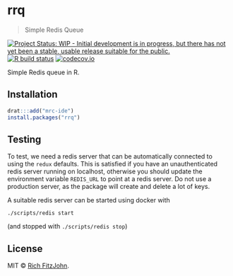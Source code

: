 # rrq

> Simple Redis Queue

<!-- badges: start -->
[![Project Status: WIP - Initial development is in progress, but there has not yet been a stable, usable release suitable for the public.](http://www.repostatus.org/badges/latest/wip.svg)](http://www.repostatus.org/#wip)
[![R build status](https://github.com/mrc-ide/rrq/workflows/R-CMD-check/badge.svg)](https://github.com/mrc-ide/rrq/actions)
[![codecov.io](https://codecov.io/github/mrc-ide/rrq/coverage.svg?branch=master)](https://codecov.io/github/mrc-ide/rrq?branch=master)
<!-- badges: end -->

Simple Redis queue in R.

## Installation

```r
drat:::add("mrc-ide")
install.packages("rrq")
```

## Testing

To test, we need a redis server that can be automatically connected to using the `redux` defaults.  This is satisfied if you have an unauthenticated redis server running on localhost, otherwise you should update the environment variable `REDIS_URL` to point at a redis server.  Do not use a production server, as the package will create and delete a lot of keys.

A suitable redis server can be started using docker with

```
./scripts/redis start
```

(and stopped with `./scripts/redis stop`)

## License

MIT © [Rich FitzJohn](https://github.com/richfitz).
